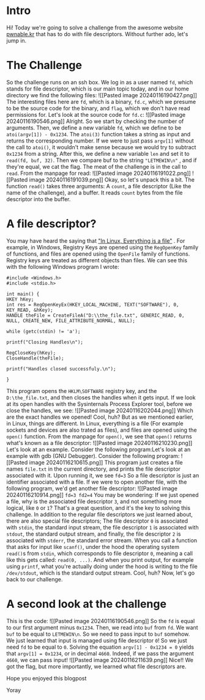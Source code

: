 # Intro
Hi! Today we're going to solve a challenge from the awesome website [pwnable.kr](https;//pwnable.kr) that has to do with file descriptors. Without further ado, let's jump in.
# The Challenge
So the challenge runs on an ssh box. We log in as a user named `fd`, which stands for file descriptor, which is our main topic today, and in our home directory we find the following files:
![[Pasted image 20240116190427.png]]
The interesting files here are `fd`, which is a binary, `fd.c`, which we presume to be the source code for the binary, and `flag`, which we don't have read permissions for. Let's look at the source code for `fd.c`:
![[Pasted image 20240116190546.png]]
Alright. So we start by checking the number of arguments. Then, we define a new variable `fd`, which we define to be `atoi(argv[1]) - 0x1234`. The `atoi(3)` function takes a string as input and returns the corresponding number. If we were to just pass `argv[1]` without the call to `atoi()`, it wouldn't make sense because we would try to subtract `0x1234` from a string. After this, we define a new variable `len` and set it to `read(fd, buf, 32)`. Then we compare buf to the string `"LETMEWIN\n"` , and if they're equal, we cat the flag. The meat of the challenge is in the call to `read`. From the manpage for read:
![[Pasted image 20240116191022.png]]
![[Pasted image 20240116191039.png]]
Okay, so let's unpack this a bit. The function `read()` takes three arguments: A `count`, a file descriptor (Like the name of the challenge), and a buffer. It reads `count` bytes from the file descriptor into the buffer.
# A file descriptor?
You may have heard the saying that ["In Linux, Everything is a file"](https://en.wikipedia.org/wiki/Everything_is_a_file) . For example, in Windows, Registry Keys are opened using the `RegOpenKey` family of functions, and files are opened using the `OpenFile` family of functions. Registry keys are treated as different objects than files. We can see this with the following Windows program I wrote:
```
#include <Windows.h>  
#include <stdio.h>  
  
int main() {  
HKEY hKey;  
int res = RegOpenKeyEx(HKEY_LOCAL_MACHINE, TEXT("SOFTWARE"), 0, KEY_READ, &hKey);  
HANDLE theFile = CreateFileA("D:\\the_file.txt", GENERIC_READ, 0, NULL, CREATE_NEW, FILE_ATTRIBUTE_NORMAL, NULL);  
  
while (getc(stdin) != 'a');  
  
printf("Closing Handles\n");  
  
RegCloseKey(hKey);  
CloseHandle(theFile);  
  
printf("Handles closed successfuly.\n");  

}
```
This program opens the `HKLM\SOFTWARE` registry key, and the `D:\the_file.txt`, and then closes the handles when it gets input. If we look at its open handles with the Sysinternals Process Explorer tool, before we close the handles, we see:
![[Pasted image 20240116202044.png]]
Which are the exact handles we opened! Cool, huh? But as we mentioned earlier, in Linux, things are different. In Linux, everything is a file (For example sockets and devices are also trated as files), and files are opened using the `open()` function. From the manpage for `open()`, we see that `open()` returns what's known as a file descriptor:
![[Pasted image 20240116210230.png]]
Let's look at an example. Consider the following program:Let's look at an example with gdb (GNU Debugger). Consider the following program:
![[Pasted image 20240116210615.png]]
This program just creates a file names `file.txt` in the current directory, and prints the file descriptor associated with it. Upon running it, we see
`fd=3`
So a file descriptor is just an identifier associated with a file. If we were to open another file, with the following program, we'd get another file descriptor:
![[Pasted image 20240116210914.png]]
`fd=3 fd2=4`
You may be wondering: If we just opened a file, why is the associated file descriptor `3`, and not something more logical, like `0` or `1`? That's a great question, and it's the key to solving this challenge. In addition to the regular file descriptors we just learned about, there are also special file descriptors; The file descriptor `0` is associated with `stdin`, the standard input stream, the file descriptor `1` is associated with `stdout`, the standard output stream, and finally, the file descriptor `2` is associated with `stderr`, the standard error stream. When you call a function that asks for input like `scanf()`, under the hood the operating system `read()`s from `stdin`, which corresponds to file descriptor `0`, meaning a call like this gets called: `read(0, ...)`. And when you print output, for example using `printf`, what you're actually doing under the hood is writing to the file `/dev/stdout`, which is the standard output stream. Cool, huh? 
Now, let's go back to our challenge. 
# A second look at the challenge
This is the code:
![[Pasted image 20240116190546.png]]
So the `fd` is equal to our first argument minus `0x1234`. Then, we read into `buf` from `fd`. We want `buf` to be equal to `LETMEWIN\n`. So we need to pass input to `buf` somehow. We just learned that input is managed using file descriptor `0`! So we just need `fd` to be equal to `0`. Solving the equation `argv[1] - 0x1234 = 0` yields that `argv[1] = 0x1234`, or in decimal `4660`. Indeed, if we pass the argument `4660`, we can pass input!
![[Pasted image 20240116211639.png]]
Nice!! We got the flag, but more importantly, we learned what file descriptors are. 

Hope you enjoyed this blogpost

Yoray